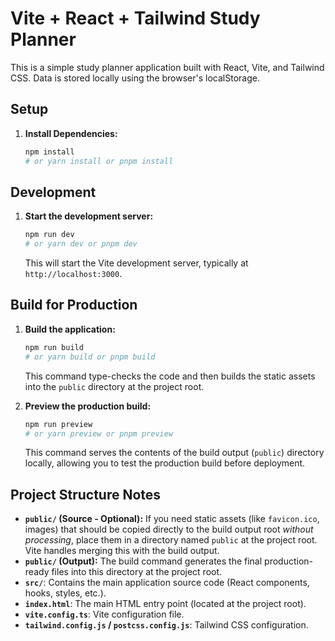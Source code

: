 # Vite + React + Tailwind Study Planner

This is a simple study planner application built with React, Vite, and Tailwind CSS. Data is stored locally using the browser's localStorage.

## Setup

1.  **Install Dependencies:**
    ```bash
    npm install 
    # or yarn install or pnpm install
    ```

## Development

1.  **Start the development server:**
    ```bash
    npm run dev
    # or yarn dev or pnpm dev
    ```
    This will start the Vite development server, typically at `http://localhost:3000`.

## Build for Production

1.  **Build the application:**
    ```bash
    npm run build
    # or yarn build or pnpm build
    ```
    This command type-checks the code and then builds the static assets into the `public` directory at the project root.

2.  **Preview the production build:**
    ```bash
    npm run preview
    # or yarn preview or pnpm preview
    ```
    This command serves the contents of the build output (`public`) directory locally, allowing you to test the production build before deployment.

## Project Structure Notes

*   **`public/` (Source - Optional):** If you need static assets (like `favicon.ico`, images) that should be copied directly to the build output root *without processing*, place them in a directory named `public` at the project root. Vite handles merging this with the build output.
*   **`public/` (Output):** The build command generates the final production-ready files into this directory at the project root.
*   **`src/`**: Contains the main application source code (React components, hooks, styles, etc.).
*   **`index.html`**: The main HTML entry point (located at the project root).
*   **`vite.config.ts`**: Vite configuration file.
*   **`tailwind.config.js` / `postcss.config.js`**: Tailwind CSS configuration.
